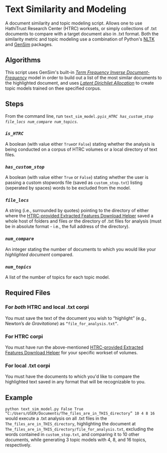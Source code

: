 # Text Similarity and Modeling
A document similarity and topic modeling script. Allows one to use HathiTrust Research Center (HTRC) worksets, or simply collections of .txt documents to compare with a target document also in .txt format. Both the similarity metric and topic modeling use a combination of Python's [NLTK](https://www.nltk.org/) and [GenSim](https://radimrehurek.com/gensim/) packages.
## Algorithms
This script uses GenSim's built-in [_Term Frequency Inverse Document-Frequency_](https://radimrehurek.com/gensim/models/tfidfmodel.html) model in order to build out a list of the most similar documents to the highlighted document, and uses [_Latent Dirichilet Allocation_](https://radimrehurek.com/gensim/models/ldamodel.html) to create topic models trained on thee specified corpus.

## Steps
From the command line, run `text_sim_model.py`_`is_HTRC has_custom_stop file_locs num_compare num_topics`_.
### _`is_HTRC`_
A boolean (with value either `True`or `False`) stating whether the analysis is being conducted on a corpus of HTRC volumes or a local directory of text files.
### _`has_custom_stop`_
A boolean (with value either `True` or `False`) stating whether the user is passing a custom stopwords file (saved as `custom_stop.txt`) listing (seperated by spaces) words to be excluded from the model.
### _`file_locs`_
A string (i.e., surrounded by quotes) pointing to the directory of either where the [HTRC-provided Extracted Features Download Helper](https://analytics.hathitrust.org/algorithms) saved a whole host of folders and files _or_ the directory of .txt files for analysis (must be in absolute format - i.e., the full address of the directory).
### _`num_compare`_
An integer stating the number of documents to which you would like your _highlighted document_ compared.
### _`num_topics`_
A list of the number of topics for each topic model.

## Required Files
### For _both_ HTRC and local .txt corpi
You must save the text of the document you wish to “highlight” (e.g., Newton’s _de Gravitatione_) as `“file_for_analysis.txt”`.
### For HTRC corpi
You must have run the above-mentioned [HTRC-provided Extracted Features Download Helper](https://analytics.hathitrust.org/algorithms) for your specific workset of volumes.
### For local .txt corpi
You must have the documents to which you'd like to compare the highlighted text saved in any format that will be recognizable to you.

## Example
`python text_sim_model.py False True “C:/Users/USER/Documents/The_files_are_in_THIS_directory” 10 4 8 16` would execute a .txt analysis on all .txt files in the `The_files_are_in_THIS_directory`, highlighting the document at `The_files_are_in_THIS_directory/file_for_analysis.txt`, excluding the words contained in `custom_stop.txt`, and comparing it to 10 other documents, while generating 3 topic models with 4, 8, and 16 topics, respectively.
